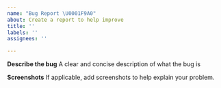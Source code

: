 ```yaml
---
name: "Bug Report \U0001F9A0"
about: Create a report to help improve
title: ''
labels: ''
assignees: ''

---
```


**Describe the bug**
A clear and concise description of what the bug is

**Screenshots**
If applicable, add screenshots to help explain your problem.
